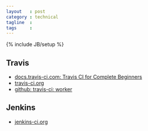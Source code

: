 ```yaml
---
layout   : post
category : technical
tagline  : 
tags     : 
---
```

{% include JB/setup %}

## Travis

- [docs.travis-ci.com: Travis CI for Complete Beginners](http://docs.travis-ci.com/user/for-beginners)
- [travis-ci.org](https://travis-ci.org)
- [github: travis-ci: worker](https://github.com/travis-ci/worker)

## Jenkins

- [jenkins-ci.org](https://jenkins-ci.org)
